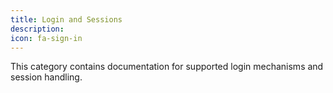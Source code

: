 ```yaml
---
title: Login and Sessions
description: 
icon: fa-sign-in
---
```


This category contains documentation for supported login mechanisms and session
handling.

